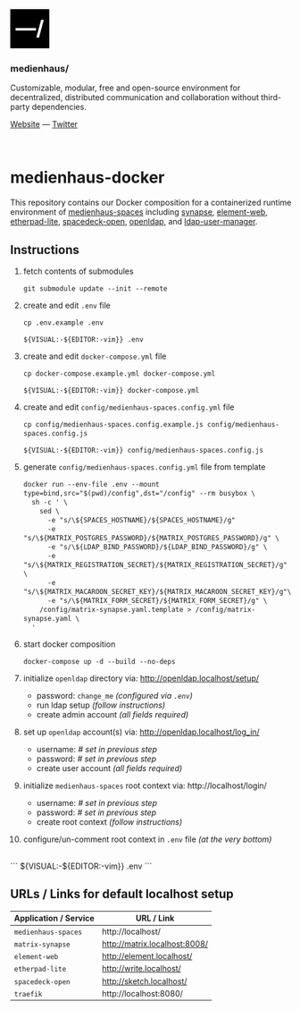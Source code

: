 <img src="./public/favicon.svg" width="70" />

### medienhaus/

Customizable, modular, free and open-source environment for decentralized, distributed communication and collaboration without third-party dependencies.

[Website](https://medienhaus.dev/) — [Twitter](https://twitter.com/medienhaus_)

<br>

# medienhaus-docker

This repository contains our Docker composition for a containerized runtime environment of [medienhaus-spaces](https://github.com/medienhaus/medienhaus-spaces/) including [synapse](https://github.com/matrix-org/synapse/), [element-web](https://github.com/vector-im/element-web/), [etherpad-lite](https://github.com/ether/etherpad-lite/), [spacedeck-open](https://github.com/arillo/spacedeck-open/), [openldap](https://github.com/osixia/docker-openldap/), and [ldap-user-manager](https://github.com/wheelybird/ldap-user-manager/).

## Instructions

1. fetch contents of submodules
   <br>
   ```
   git submodule update --init --remote
   ```

2. create and edit `.env` file
   <br>
   ```
   cp .env.example .env
   ```
   ```
   ${VISUAL:-${EDITOR:-vim}} .env
   ```

3. create and edit `docker-compose.yml` file
   <br>
   ```
   cp docker-compose.example.yml docker-compose.yml
   ```
   ```
   ${VISUAL:-${EDITOR:-vim}} docker-compose.yml
   ```

4. create and edit `config/medienhaus-spaces.config.yml` file
   <br>
   ```
   cp config/medienhaus-spaces.config.example.js config/medienhaus-spaces.config.js
   ```
   ```
   ${VISUAL:-${EDITOR:-vim}} config/medienhaus-spaces.config.js
   ```

5. generate `config/medienhaus-spaces.config.yml` file from template
   <br>
   ```
   docker run --env-file .env --mount type=bind,src="$(pwd)/config",dst="/config" --rm busybox \
     sh -c ' \
       sed \
         -e "s/\${SPACES_HOSTNAME}/${SPACES_HOSTNAME}/g"
         -e "s/\${MATRIX_POSTGRES_PASSWORD}/${MATRIX_POSTGRES_PASSWORD}/g" \
         -e "s/\${LDAP_BIND_PASSWORD}/${LDAP_BIND_PASSWORD}/g" \
         -e "s/\${MATRIX_REGISTRATION_SECRET}/${MATRIX_REGISTRATION_SECRET}/g" \
         -e "s/\${MATRIX_MACAROON_SECRET_KEY}/${MATRIX_MACAROON_SECRET_KEY}/g"\
         -e "s/\${MATRIX_FORM_SECRET}/${MATRIX_FORM_SECRET}/g" \
       /config/matrix-synapse.yaml.template > /config/matrix-synapse.yaml \
     '
   ```

6. start docker composition
   <br>
   ```
   docker-compose up -d --build --no-deps
   ```

7. initialize `openldap` directory via: http://openldap.localhost/setup/
   - password: `change_me` *(configured via `.env`)*
   - run ldap setup *(follow instructions)*
   - create admin account *(all fields required)*

8. set up `openldap` account(s) via: http://openldap.localhost/log_in/
   - username: *# set in previous step*
   - password: *# set in previous step*
   - create user account *(all fields required)*

9. initialize `medienhaus-spaces` root context via: http://localhost/login/
   - username: *# set in previous step*
   - password: *# set in previous step*
   - create root context *(follow instructions)*

10. configure/un-comment root context in `.env` file *(at the very bottom)*
   <br>
   ```
   ${VISUAL:-${EDITOR:-vim}} .env
   ```

## URLs / Links for default localhost setup

| Application / Service | URL / Link |
| --- | --- |
| `medienhaus-spaces` | http://localhost/ |
| `matrix-synapse` | http://matrix.localhost:8008/ |
| `element-web` | http://element.localhost/ |
| `etherpad-lite` | http://write.localhost/ |
| `spacedeck-open` | http://sketch.localhost/ |
| `traefik` | http://localhost:8080/ |
